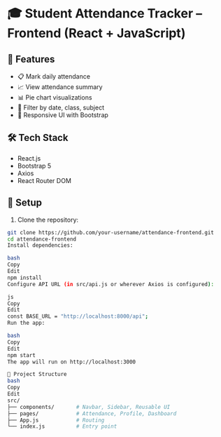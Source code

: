 # 🎓 Student Attendance Tracker – Frontend (React + JavaScript)


## 🚀 Features

- 📋 Mark daily attendance
- 📈 View attendance summary
- 📊 Pie chart visualizations
- 🎯 Filter by date, class, subject
- 🧭 Responsive UI with Bootstrap

## 🛠 Tech Stack

- React.js
- Bootstrap 5
- Axios
- React Router DOM

## 🔧 Setup

1. Clone the repository:
```bash
git clone https://github.com/your-username/attendance-frontend.git
cd attendance-frontend
Install dependencies:

bash
Copy
Edit
npm install
Configure API URL (in src/api.js or wherever Axios is configured):

js
Copy
Edit
const BASE_URL = "http://localhost:8000/api";
Run the app:

bash
Copy
Edit
npm start
The app will run on http://localhost:3000

📁 Project Structure
bash
Copy
Edit
src/
├── components/       # Navbar, Sidebar, Reusable UI
├── pages/            # Attendance, Profile, Dashboard
├── App.js            # Routing
└── index.js          # Entry point
